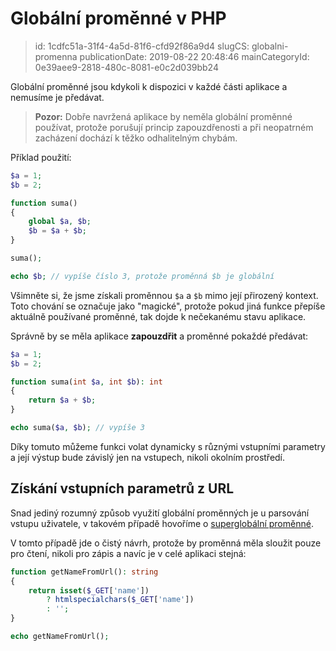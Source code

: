 Globální proměnné v PHP
================================

> id: 1cdfc51a-31f4-4a5d-81f6-cfd92f86a9d4
> slugCS: globalni-promenna
> publicationDate: 2019-08-22 20:48:46
> mainCategoryId: 0e39aee9-2818-480c-8081-e0c2d039bb24

Globální proměnné jsou kdykoli k dispozici v každé části aplikace a nemusíme je předávat.

> **Pozor:** Dobře navržená aplikace by neměla globální proměnné používat, protože porušují princip zapouzdřenosti a při neopatrném zacházení dochází k těžko odhalitelným chybám.

Příklad použití:

```php
$a = 1;
$b = 2;

function suma()
{
	global $a, $b;
	$b = $a + $b;
}

suma();

echo $b; // vypíše číslo 3, protože proměnná $b je globální
```

Všimněte si, že jsme získali proměnnou `$a` a `$b` mimo její přirozený kontext. Toto chování se označuje jako "magické", protože pokud jiná funkce přepíše aktuálně používané proměnné, tak dojde k nečekanému stavu aplikace.

Správně by se měla aplikace **zapouzdřit** a proměnné pokaždé předávat:

```php
$a = 1;
$b = 2;

function suma(int $a, int $b): int
{
	return $a + $b;
}

echo suma($a, $b); // vypíše 3
```

Díky tomuto můžeme funkci volat dynamicky s různými vstupními parametry a její výstup bude závislý jen na vstupech, nikoli okolním prostředí.

Získání vstupních parametrů z URL
---------------------------------

Snad jediný rozumný způsob využití globální proměnných je u parsování vstupu uživatele, v takovém případě hovoříme o <a href="/superglobalni-promenna">superglobální proměnné</a>.

V tomto případě jde o čistý návrh, protože by proměnná měla sloužit pouze pro čtení, nikoli pro zápis a navíc je v celé aplikaci stejná:

```php
function getNameFromUrl(): string
{
    return isset($_GET['name'])
    	? htmlspecialchars($_GET['name'])
    	: '';
}

echo getNameFromUrl();
```
